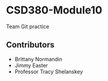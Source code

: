 # CSD380-Module10
Team Git practice
## Contributors
- Brittany Normandin
- Jimmy Easter
- Professor Tracy Shelanskey
